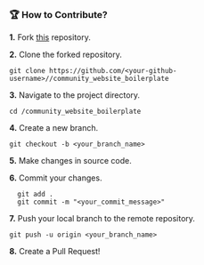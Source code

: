 ###  🏆 How to Contribute?

**1.** Fork [this](https://github.com/techequilla/community_website_boilerplate) repository.

**2.** Clone the forked repository.
```terminal
git clone https://github.com/<your-github-username>//community_website_boilerplate
```

**3.** Navigate to the project directory.
```terminal
cd /community_website_boilerplate
```

**4.** Create a new branch.
```terminal
git checkout -b <your_branch_name>
```

**5.** Make changes in source code.

**6.** Commit your changes.

```terminal
  git add .
  git commit -m "<your_commit_message>"
```

**7.** Push your local branch to the remote repository.
```terminal
git push -u origin <your_branch_name>
```

**8.** Create a Pull Request!

